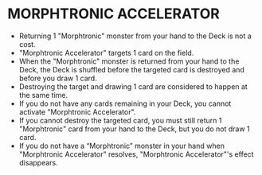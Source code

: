 # MORPHTRONIC ACCELERATOR

*   Returning 1 "Morphtronic" monster from your hand to the Deck is not a cost.
*   "Morphtronic Accelerator" targets 1 card on the field.
*   When the "Morphtronic" monster is returned from your hand to the Deck, the Deck is shuffled before the targeted card is destroyed and before you draw 1 card.
*   Destroying the target and drawing 1 card are considered to happen at the same time.
*   If you do not have any cards remaining in your Deck, you cannot activate "Morphtronic Accelerator".
*   If you cannot destroy the targeted card, you must still return 1 "Morphtronic" card from your hand to the Deck, but you do not draw 1 card.
*   If you do not have a “Morphtronic” monster in your hand when "Morphtronic Accelerator" resolves, "Morphtronic Accelerator"'s effect disappears.
